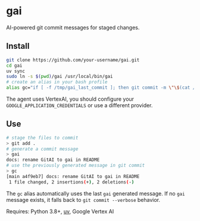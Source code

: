# gai

AI-powered git commit messages for staged changes.

## Install

```bash
git clone https://github.com/your-username/gai.git
cd gai
uv sync
sudo ln -s $(pwd)/gai /usr/local/bin/gai
# create an alias in your bash profile
alias gc="if [ -f /tmp/gai_last_commit ]; then git commit -m \"\$(cat /tmp/gai_last_commit)\"; else git commit --verbose; fi"
```

The agent uses VertexAI, you should configure your `GOOGLE_APPLICATION_CREDENTIALS` or use a different provider.

## Use

```bash
# stage the files to commit
> git add .
# generate a commit message
> gai
docs: rename GitAI to gai in README
# use the previously generated message in git commit
> gc
[main a4f9eb7] docs: rename GitAI to gai in README
 1 file changed, 2 insertions(+), 2 deletions(-)
```

The `gc` alias automatically uses the last `gai` generated message. If no `gai` message exists, it falls back to `git commit --verbose` behavior.

Requires: Python 3.8+, [uv](https://docs.astral.sh/uv/), Google Vertex AI
